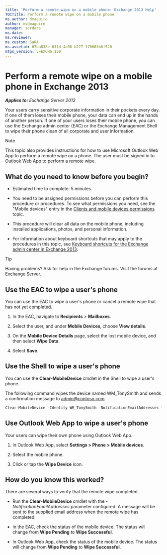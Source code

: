 ```yaml
---
title: 'Perform a remote wipe on a mobile phone: Exchange 2013 Help'
TOCTitle: Perform a remote wipe on a mobile phone
ms.author: dmaguire
author: msdmaguire
manager: serdars
ms.date:
ms.reviewer:
ms.custom: SaRA
ms.assetid: 67ba838e-031d-4a98-b277-170683b6f520
mtps_version: v=EXCHG.150
---
```


# Perform a remote wipe on a mobile phone in Exchange 2013

_**Applies to:** Exchange Server 2013_

Your users carry sensitive corporate information in their pockets every day. If one of them loses their mobile phone, your data can end up in the hands of another person. If one of your users loses their mobile phone, you can use the Exchange admin center (EAC) or the Exchange Management Shell to wipe their phone clean of all corporate and user information.

> [!NOTE]
> This topic also provides instructions for how to use Microsoft Outlook Web App to perform a remote wipe on a phone. The user must be signed in to Outlook Web App to perform a remote wipe.

## What do you need to know before you begin?

- Estimated time to complete: 5 minutes.

- You need to be assigned permissions before you can perform this procedure or procedures. To see what permissions you need, see the "Mobile devices" entry in the [Clients and mobile devices permissions](https://technet.microsoft.com/library/57eca42a-5a7f-4c65-89f0-7a84f2dbea19.aspx) topic.

- This procedure will clear all data on the mobile phone, including installed applications, photos, and personal information.

- For information about keyboard shortcuts that may apply to the procedures in this topic, see [Keyboard shortcuts for the Exchange admin center in Exchange 2013](keyboard-shortcuts-in-the-exchange-admin-center-2013-help.md).

> [!TIP]
> Having problems? Ask for help in the Exchange forums. Visit the forums at [Exchange Server](https://go.microsoft.com/fwlink/p/?linkId=60612).

## Use the EAC to wipe a user's phone

You can use the EAC to wipe a user's phone or cancel a remote wipe that has not yet completed.

1. In the EAC, navigate to **Recipients** \> **Mailboxes**.

2. Select the user, and under **Mobile Devices**, choose **View details**.

3. On the **Mobile Device Details** page, select the lost mobile device, and then select **Wipe Data**.

4. Select **Save**.

## Use the Shell to wipe a user's phone

You can use the **Clear-MobileDevice** cmdlet in the Shell to wipe a user's phone.

The following command wipes the device named WM_TonySmith and sends a confirmation message to admin@contoso.com.

```powershell
Clear-MobileDevice -Identity WM_TonySmith -NotificationEmailAddresses "admin@contoso.com"

```

## Use Outlook Web App to wipe a user's phone

Your users can wipe their own phone using Outlook Web App.

1. In Outlook Web App, select **Settings \> Phone \> Mobile devices**.

2. Select the mobile phone.

3. Click or tap the **Wipe Device** icon.

## How do you know this worked?

There are several ways to verify that the remote wipe completed.

- Run the **Clear-MobileDevice** cmdlet with the _-NotificationEmailAddresses_ parameter configured. A message will be sent to the supplied email address when the remote wipe has completed.

- In the EAC, check the status of the mobile device. The status will change from **Wipe Pending** to **Wipe Successful**.

- In Outlook Web App, check the status of the mobile device. The status will change from **Wipe Pending** to **Wipe Successful**.
